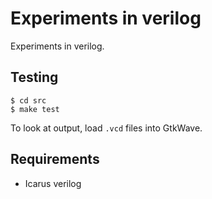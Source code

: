 # Experiments in verilog

Experiments in verilog.

## Testing

```console
$ cd src
$ make test
```

To look at output, load `.vcd` files into GtkWave.

## Requirements

- Icarus verilog
